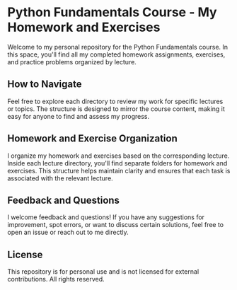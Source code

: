 # Python Fundamentals Course - My Homework and Exercises

Welcome to my personal repository for the Python Fundamentals course. In this space, you'll find all my completed homework assignments, exercises, and practice problems organized by lecture.

## How to Navigate

Feel free to explore each directory to review my work for specific lectures or topics. The structure is designed to mirror the course content, making it easy for anyone to find and assess my progress.

## Homework and Exercise Organization

I organize my homework and exercises based on the corresponding lecture. Inside each lecture directory, you'll find separate folders for homework and exercises. This structure helps maintain clarity and ensures that each task is associated with the relevant lecture.

## Feedback and Questions

I welcome feedback and questions! If you have any suggestions for improvement, spot errors, or want to discuss certain solutions, feel free to open an issue or reach out to me directly.

## License

This repository is for personal use and is not licensed for external contributions. All rights reserved.
